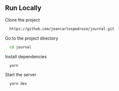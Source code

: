 ## Run Locally

Clone the project

```bash
  https://github.com/jeancarlospedrozo/journal.git
```

Go to the project directory

```bash
  cd journal
```

Install dependencies

```bash
  yarn
```

Start the server

```bash
  yarn dev
```
